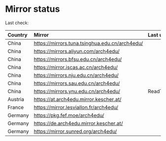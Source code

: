 <script src="./time.js"></script>
# Mirror status
Last check: <script type="text/javascript">localize(1684566885.6429825);</script>

|Country|Mirror|Last update|
|:------|:-----|:----------|
|China|https://mirrors.tuna.tsinghua.edu.cn/arch4edu/|<script type="text/javascript">localize(1684520973);</script>|
|China|https://mirrors.aliyun.com/arch4edu/|<script type="text/javascript">localize(1684478157);</script>|
|China|https://mirrors.bfsu.edu.cn/arch4edu/|<script type="text/javascript">localize(1684520973);</script>|
|China|https://mirror.iscas.ac.cn/arch4edu/|<script type="text/javascript">localize(1684520973);</script>|
|China|https://mirrors.nju.edu.cn/arch4edu/|<script type="text/javascript">localize(1684520973);</script>|
|China|https://mirrors.sau.edu.cn/arch4edu/|<script type="text/javascript">localize(1673850842);</script>|
|China|https://mirrors.ynu.edu.cn/arch4edu/|ReadTimeout|
|Austria|https://at.arch4edu.mirror.kescher.at/|<script type="text/javascript">localize(1684520973);</script>|
|France|https://mirror.lesviallon.fr/arch4edu/|<script type="text/javascript">localize(1684520973);</script>|
|Germany|https://pkg.fef.moe/arch4edu/|<script type="text/javascript">localize(1684520973);</script>|
|Germany|https://de.arch4edu.mirror.kescher.at/|<script type="text/javascript">localize(1684520973);</script>|
|Germany|https://mirror.sunred.org/arch4edu/|<script type="text/javascript">localize(1684520973);</script>|

<script src="./tablefilter/tablefilter.js"></script>
<script src="./table.js"></script>